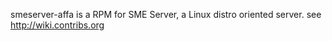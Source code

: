 smeserver-affa is a RPM for SME Server, a Linux distro oriented server. see http://wiki.contribs.org
